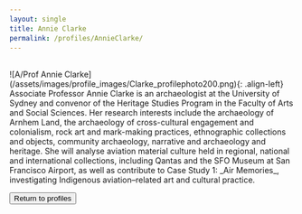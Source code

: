 ```yaml
---
layout: single
title: Annie Clarke
permalink: /profiles/AnnieClarke/
---
```

<br/>
![A/Prof Annie Clarke](/assets/images/profile_images/Clarke_profilephoto200.png){: .align-left}
<br/>
Associate Professor Annie Clarke is an archaeologist at the University of Sydney and convenor of the Heritage Studies Program in the Faculty of Arts and Social Sciences. Her research interests include the archaeology of Arnhem Land, the archaeology of cross-cultural engagement and colonialism, rock art and mark-making practices, ethnographic collections and objects, community archaeology, narrative and archaeology and heritage. She will analyse aviation material culture held in regional, national and international collections, including Qantas and the SFO Museum at San Francisco Airport, as well as contribute to Case Study 1: _Air Memories_, investigating Indigenous aviation–related art and cultural practice.

<p><a href="http://www.heritageoftheair.org.au/profiles"><button class="button">Return to profiles</button></a></p>

